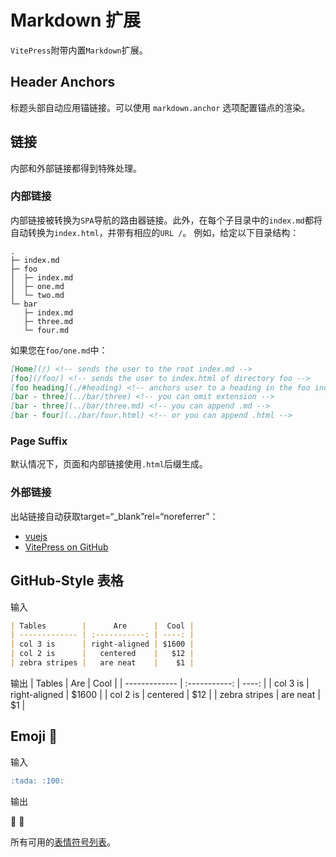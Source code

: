 # Markdown 扩展
`VitePress`附带内置`Markdown`扩展。

## Header Anchors 
标题头部自动应用锚链接。可以使用 `markdown.anchor` 选项配置锚点的渲染。

## 链接
内部和外部链接都得到特殊处理。
### 内部链接
内部链接被转换为`SPA`导航的路由器链接。此外，在每个子目录中的`index.md`都将自动转换为`index.html`，并带有相应的`URL /`。
例如，给定以下目录结构：
```
.
├─ index.md
├─ foo
│  ├─ index.md
│  ├─ one.md
│  └─ two.md
└─ bar
   ├─ index.md
   ├─ three.md
   └─ four.md
```
如果您在`foo/one.md`中：

```md
[Home](/) <!-- sends the user to the root index.md -->
[foo](/foo/) <!-- sends the user to index.html of directory foo -->
[foo heading](./#heading) <!-- anchors user to a heading in the foo index file -->
[bar - three](../bar/three) <!-- you can omit extension -->
[bar - three](../bar/three.md) <!-- you can append .md -->
[bar - four](../bar/four.html) <!-- or you can append .html -->
```

### Page Suffix 
默认情况下，页面和内部链接使用`.html`后缀生成。
### 外部链接
出站链接自动获取target=“_blank”rel=“noreferrer”：

- [ vuejs ]( https://vuejs.org/ )
- [ VitePress on GitHub ]( https://github.com/vuejs/vitepress )

## GitHub-Style 表格
输入
```md
| Tables        |      Are      |  Cool |
| ------------- | :-----------: | ----: |
| col 3 is      | right-aligned | $1600 |
| col 2 is      |   centered    |   $12 |
| zebra stripes |   are neat    |    $1 |

```
输出
| Tables        |      Are      |  Cool |
| ------------- | :-----------: | ----: |
| col 3 is      | right-aligned | $1600 |
| col 2 is      |   centered    |   $12 |
| zebra stripes |   are neat    |    $1 |

## Emoji 🎉 
输入
```md
:tada: :100:
```
输出

:tada: :100:

所有可用的[表情符号列表](https://github.com/markdown-it/markdown-it-emoji/blob/master/lib/data/full.json)。

